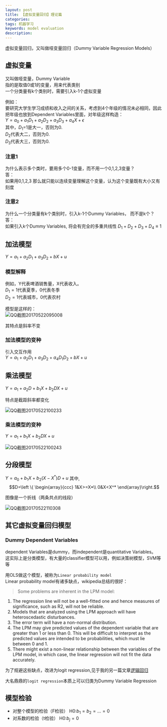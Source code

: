 ```yaml
---
layout: post
title: 【虚拟变量回归】理论篇
categories: 
tags: 机器学习
keywords: model evaluation
description:
---
```


虚拟变量回归，又叫做哑变量回归（Dummy Variable Regression Models）  

## 虚拟变量

又叫做哑变量，Dummy Variable  
指的是取值0或1的变量，用来代表类别  
一个分类量有k个类别时，需要引入k-1个虚拟变量  


例如：  
要研究大学生学习成绩和收入之间的关系，考虑到4个年级的情况未必相同，因此把年级也放到Dependent Variables里面，对年级这样构造：    
$Y=a_0+a_1D_1+a_2D_2+a_3D_3+a_4X+\epsilon$  
其中，$D_1$=1是大一，否则为0.  
$D_2$代表大二，否则为0.  
$D_3$代表大三，否则为0.  

### 注意1
为什么表示多个类时，要用多个0-1变量，而不用一个0,1,2,3变量？   
答：  
如果用0,1,2,3 那么就只能以连续变量理解这个变量，认为这个变量既有大小又有刻度  

### 注意2
为什么一个分类量有k个类别时，引入k-1个Dummy Variables， 而不是k个？  
答：  
如果引入k个Dummy Variables, 将会有完全的多重共线性
$D_1+D_2+D_3+D_4 \equiv 1$

## 加法模型

$Y=a_1+a_2D_1+a_3D_2+bX+u$


### 模型解释
例如，Y代表啤酒销售量，X代表收入。  
$D_1=1$代表夏季，0代表冬季  
$D_2=1$代表城市，0代表农村  

模型是这样的：  
![QQ截图20170522095008](http://i.imgur.com/82Ol9E1.png)

其特点是斜率不变  

### 加法模型的变种
引入交互作用  
$Y=a_1+a_2D_1+a_3D_2+a_4D_1D_2+bX+u$  

## 乘法模型
$Y=a_1+a_2D+b_1X+b_2DX+u$

特点是截距斜率都变化  

![QQ截图20170522100233](http://i.imgur.com/WCIfU6N.png)

### 乘法模型的变种
$Y=a_1+b_1X+b_2DX+u$

![QQ截图20170522100243](http://i.imgur.com/wYpnflg.png)

## 分段模型

$Y=a_0+b_1X+b_2(X-X^* )D+u$
其中,  
$$D=\left \{ \begin{array}{ccc}
1&X>=X*\\
0&X<X^*
\end{array}\right.$$

图像是一个折线（两条共点的线段）

![QQ截图20170522110308](http://i.imgur.com/BdxthSu.png)  


## 其它虚拟变量回归模型

### Dummy Dependent Variables

dependent Variables是dummy，而independent是quantitative Variables。  
这实际上是分类模型，有大量的classifier模型可以用，例如决策树模型，SVM等等  

用OLS做这个模型，被称为`Linear probability model`  
Linear probability model有诸多缺点，wikipedia总结的很好：  
>Some problems are inherent in the LPM model:
1. The regression line will not be a well-fitted one and hence measures of significance, such as R2, will not be reliable.
2. Models that are analyzed using the LPM approach will have heteroscedastic disturbances.
3. The error term will have a non-normal distribution.
4. The LPM may give predicted values of the dependent variable that are greater than 1 or less than 0. This will be difficult to interpret as the predicted values are intended to be probabilities, which must lie between 0 and 1.
5. There might exist a non-linear relationship between the variables of the LPM model, in which case, the linear regression will not fit the data accurately.

为了规避这些缺点，改进为logit regression,见于我的另一篇文章[逻辑回归](http://www.guofei.site/2017/05/07/LogisticRegression.html)

大名鼎鼎的`logit regression`本质上可以归类为Dummy Variable Regression

## 模型检验

- 对整个模型的检验（F检验）
H0:$b_1=b_2=...=0$
- 对系数的检验（t检验）
H0:$b_j=0$
